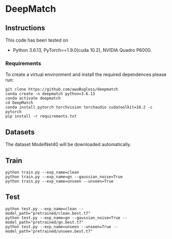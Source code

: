 # DeepMatch

## Instructions

This code has been tested on

- Python 3.6.13, PyTorch==1.9.0(cuda 10.2), NVIDIA Quadro P6000.

### Requirements

To create a virtual environment and install the required dependences please run:

```
git clone https://github.com/awuBugless/deepmatch
conda create -n deepmatch python=3.6.13
conda activate deepmatch
cd DeepMatch
conda install pytorch torchvision torchaudio cudatoolkit=10.2 -c pytorch
pip install -r requirements.txt
```

## Datasets

The dataset ModelNet40 will be downloaded automatically.

## Train

```shell
python train.py --exp_name=clean
python train.py --exp_name=gn --gaussian_noise=True
python train.py --exp_name=unseen --unseen=True
```

## Test

```shell
python test.py --exp_name=clean --model_path="pretrained/clean.best.t7"
python test.py --exp_name=gn --gaussian_noise=True --model_path="pretrained/gn.best.t7"
python test.py --exp_name=unseen --unseen=True --model_path="pretrained/unseen.best.t7"
```
